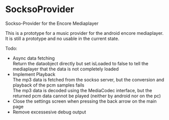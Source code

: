 # SocksoProvider
Sockso-Provider for the Encore Mediaplayer

This is a prototype for a music provider for the android encore mediaplayer. It is still a prototype and no usable in the current state.

Todo:
  - Async data fetching  
      Return the dataobject directly but set isLoaded to false to tell the mediaplayer that the data is not completely loaded
  - Implement Playback  
      The mp3 data is fetched from the sockso server, but the conversion and playback of the pcm samples fails  
      The mp3 data is decoded using the MediaCodec interface, but the returned pcm data cannot be played (neither by android nor on the pc)
  - Close the settings screen when pressing the back arrow on the main page
  - Remove excessesive debug output
    
